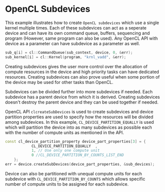 OpenCL Subdevices
==================
This example illustrates how to create `OpenCL subdevices` which use a single kernel multiple times.
Each of these subdevices can act as a seperate device and can have its own command queue, buffers, sequencing and program (However, same program can also be used). Any OpenCL API with device as a parameter can have subdevice as a parameter as well.

```c++
sub_q[i] = cl::CommandQueue(sub_context, device, 0, &err);
sub_kernel[i] = cl::Kernel(program, "krnl_vadd", &err);
```

Creating subdevices gives the user more control over the allocation of compute resources in the device and high priority tasks can have dedicated resources. Creating subdevices can also prove useful when some portion of the device may be used for other tasks than OpenCL.

Subdevices can be divided further into more subdevices if needed. Each subdevice has a parent device from which it is derived. Creating subdevices doesn't destroy the parent device and they can be used together if needed.


OpenCL API `clcreateSubDevices` is used to create subdevices and  device partition properties are used to specify how the resources will be divided among subdevices. In this example,  `CL_DEVICE_PARTITION_EQUALLY` is used which will partition the device into as many subdevices as possible each with the number of compute units as mentioned in the API.

```c++
const cl_device_partition_property device_part_properties[3] = {
            CL_DEVICE_PARTITION_EQUALLY  ,
            1, // Use only one compute unit
            0 //CL_DEVICE_PARTITION_BY_COUNTS_LIST_END
    };
err = device.createSubDevices(device_part_properties, &sub_devices);
```
Device can also be partitioned with unequal compute units for each subdevice with `CL_DEVICE_PARTITION_BY_COUNTS` which allows specific number of compute units to be assigned for each subdevice.

